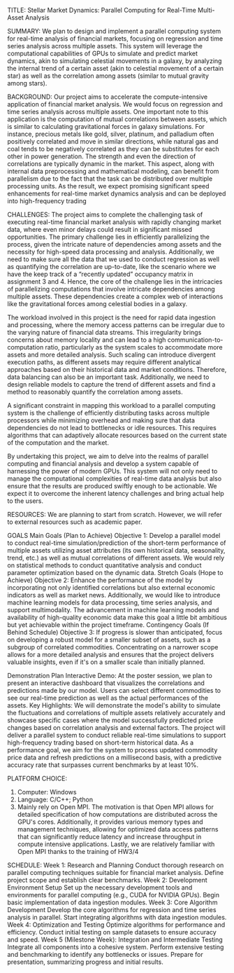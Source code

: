 TITLE: 
Stellar Market Dynamics: Parallel Computing for Real-Time Multi-Asset Analysis

SUMMARY: 
We plan to design and implement a parallel computing system for real-time analysis of financial markets, focusing on regression and time series analysis across multiple assets. This system will leverage the computational capabilities of GPUs to simulate and predict market dynamics, akin to simulating celestial movements in a galaxy, by analyzing the internal trend of a certain asset (akin to celestial movement of a certain star) as well as the correlation among assets (similar to mutual gravity among stars).

BACKGROUND:
Our project aims to accelerate the compute-intensive application of financial market analysis. We would focus on regression and time series analysis across multiple assets. One important note to this application is the computation of mutual correlations between assets, which is similar to calculating gravitational forces in galaxy simulations. For instance, precious metals like gold, silver, platinum, and palladium often positively correlated and move in similar directions, while natural gas and coal tends to be negatively correlated as they can be substitutes for each other in power generation. The strength and even the direction of correlations are typically dynamic in the market. This aspect, along with internal data preprocessing and mathematical modeling, can benefit from parallelism due to the fact that the task can be distributed over multiple processing units. As the result, we expect promising significant speed enhancements for real-time market dynamics analysis and can be deployed into high-frequency trading


CHALLENGES:
The project aims to complete the challenging task of executing real-time financial market analysis with rapidly changing market data, where even minor delays could result in significant missed opportunities. The primary challenge lies in efficiently parallelizing the process, given the intricate nature of dependencies among assets and the necessity for high-speed data processing and analysis. Additionally, we need to make sure all the data that we used to conduct regression as well as quantifying the correlation are up-to-date, like the scenario where we have the keep track of a “recently updated” occupancy matrix in assignment 3 and 4. Hence, the core of the challenge lies in the intricacies of parallelizing computations that involve intricate dependencies among multiple assets. These dependencies create a complex web of interactions like the gravitational forces among celestial bodies in a galaxy.

The workload involved in this project is the need for rapid data ingestion and processing, where the memory access patterns can be irregular due to the varying nature of financial data streams. This irregularity brings concerns about memory locality and can lead to a high communication-to-computation ratio, particularly as the system scales to accommodate more assets and more detailed analysis. Such scaling can introduce divergent execution paths, as different assets may require different analytical approaches based on their historical data and market conditions. Therefore, data balancing can also be an important task. Additionally, we need to design reliable models to capture the trend of different assets and find a method to reasonably quantify the correlation among assets. 

A significant constraint in mapping this workload to a parallel computing system is the challenge of efficiently distributing tasks across multiple processors while minimizing overhead and making sure that data dependencies do not lead to bottlenecks or idle resources. This requires algorithms that can adaptively allocate resources based on the current state of the computation and the market. 

By undertaking this project, we aim to delve into the realms of parallel computing and financial analysis and develop a system capable of harnessing the power of modern GPUs. This system will not only need to manage the computational complexities of real-time data analysis but also ensure that the results are produced swiftly enough to be actionable. We expect it to overcome the inherent latency challenges and bring actual help to the users. 

RESOURCES:
We are planning to start from scratch. However, we will refer to external resources such as
academic paper.

GOALS
Main Goals (Plan to Achieve)
Objective 1: Develop a parallel model to conduct real-time simulation/prediction of the short-term performance of multiple assets utilizing asset attributes (its own historical data, seasonality, trend, etc.) as well as mutual correlations of different assets. We would rely on statistical methods to conduct quantitative analysis and conduct parameter optimization based on the dynamic data.
Stretch Goals (Hope to Achieve)
Objective 2: Enhance the performance of the model by incorporating not only identified correlations but also external economic indicators as well as market news. Additionally, we would like to introduce machine learning models for data processing, time series analysis, and support multimodality. The advancement in machine learning models and availability of high-quality economic data make this goal a little bit ambitious but yet achievable within the project timeframe.
Contingency Goals (If Behind Schedule)
Objective 3: If progress is slower than anticipated, focus on developing a robust model for a smaller subset of assets, such as a subgroup of correlated commodities. Concentrating on a narrower scope allows for a more detailed analysis and ensures that the project delivers valuable insights, even if it's on a smaller scale than initially planned. 

Demonstration Plan
Interactive Demo: At the poster session, we plan to present an interactive dashboard that visualizes the correlations and predictions made by our model. Users can select different commodities to see our real-time prediction as well as the actual performances of the assets.
Key Highlights: We will demonstrate the model's ability to simulate the fluctuations and correlations of multiple assets relatively accurately and showcase specific cases where the model successfully predicted price changes based on correlation analysis and external factors.
The project will deliver a parallel system to conduct reliable real-time simulations to support high-frequency trading based on short-term historical data. As a performance goal, we aim for the system to process updated commodity price data and refresh predictions on a millisecond basis, with a predictive accuracy rate that surpasses current benchmarks by at least 10%.

PLATFORM CHOICE:
1. Computer: Windows
2. Language: C/C++; Python
3. Mainly rely on Open MPI. The motivation is that Open MPI allows for detailed specification
of how computations are distributed across the GPU's cores. Additionally, it
provides various memory types and management techniques, allowing for optimized data
access patterns that can significantly reduce latency and increase throughput in compute intensive applications. Lastly, we are relatively familiar with Open MPI thanks to the training of HW3/4

SCHEDULE:
Week 1: Research and Planning
Conduct thorough research on parallel computing techniques suitable for financial market analysis.
Define project scope and establish clear benchmarks.
Week 2: Development Environment Setup
Set up the necessary development tools and environments for parallel computing (e.g., CUDA for NVIDIA GPUs).
Begin basic implementation of data ingestion modules.
Week 3: Core Algorithm Development
Develop the core algorithms for regression and time series analysis in parallel.
Start integrating algorithms with data ingestion modules.
Week 4: Optimization and Testing
Optimize algorithms for performance and efficiency.
Conduct initial testing on sample datasets to ensure accuracy and speed.
Week 5 (Milestone Week): Integration and Intermediate Testing
Integrate all components into a cohesive system.
Perform extensive testing and benchmarking to identify any bottlenecks or issues.
Prepare for presentation, summarizing progress and initial results.

